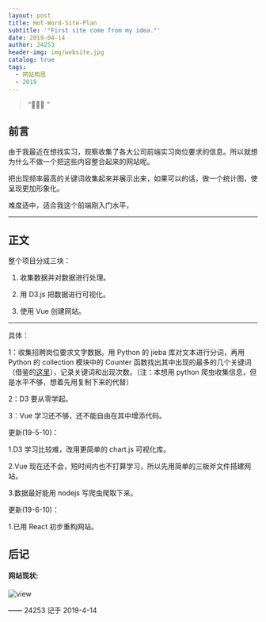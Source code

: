 ```yaml
---
layout: post
title: Hot-Word-Site-Plan
subtitle: '"First site come from my idea."'
date: 2019-04-14
author: 24253
header-img: img/website.jpg
catalog: true
tags:
  - 网站构思
  - 2019
---
```


> “🙉🙉🙉 ”

## 前言

由于我最近在想找实习，观察收集了各大公司前端实习岗位要求的信息。所以就想为什么不做一个把这些内容整合起来的网站呢。

把出现频率最高的关键词收集起来并展示出来，如果可以的话，做一个统计图，使呈现更加形象化。

难度适中，适合我这个前端刚入门水平，

---

## 正文

整个项目分成三块：

1. 收集数据并对数据进行处理。

2. 用 D3.js 把数据进行可视化。

3. 使用 Vue 创建网站。

---

具体：

1：收集招聘岗位要求文字数据。用 Python 的 jieba 库对文本进行分词，再用 Python 的 collection 模块中的 Counter 函数找出其中出现的最多的几个关键词（借鉴的[这里](https://blog.csdn.net/onestab/article/details/78307765)），记录关键词和出现次数。（注：本想用 python 爬虫收集信息，但是水平不够，想着先用复制下来的代替）

2：D3 要从零学起。

3：Vue 学习还不够，还不能自由在其中增添代码。

更新(19-5-10)：

1.D3 学习比较难，改用更简单的 chart.js 可视化库。

2.Vue 现在还不会，短时间内也不打算学习，所以先用简单的三板斧文件搭建网站。

3.数据最好能用 nodejs 写爬虫爬取下来。

更新(19-6-10)：

1.已用 React 初步重构网站。

## 后记

#### 网站现状:

![view]()

—— 24253 记于 2019-4-14
